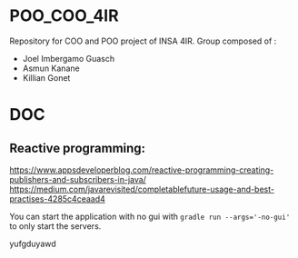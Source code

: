 # POO_COO_4IR
Repository for COO and POO project of INSA 4IR. 
Group composed of :
- Joel Imbergamo Guasch
- Asmun Kanane
- Killian Gonet

# DOC
## Reactive programming:
https://www.appsdeveloperblog.com/reactive-programming-creating-publishers-and-subscribers-in-java/
https://medium.com/javarevisited/completablefuture-usage-and-best-practises-4285c4ceaad4

You can start the application with no gui with ```gradle run --args='-no-gui'``` to only start the servers.

yufgduyawd
